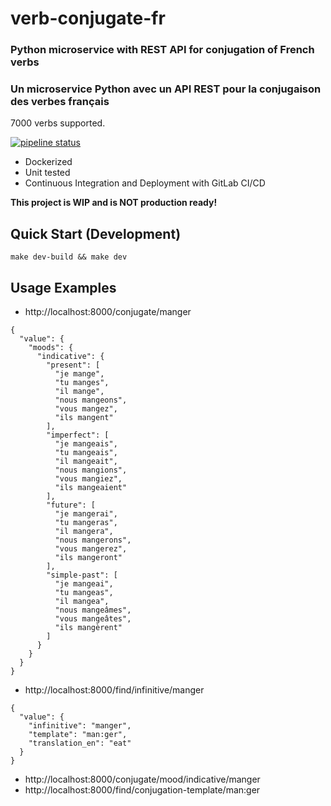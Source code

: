 # verb-conjugate-fr

### Python microservice with REST API for conjugation of French verbs

### Un microservice Python avec un API REST pour la conjugaison des verbes français

7000 verbs supported.

[![pipeline status](https://gitlab.com/bretttolbert/verb-conjugate-fr/badges/master/pipeline.svg)](https://gitlab.com/bretttolbert/verb-conjugate-fr/pipelines)

* Dockerized
* Unit tested
* Continuous Integration and Deployment with GitLab CI/CD

**This project is WIP and is NOT production ready!**

## Quick Start (Development)

```
make dev-build && make dev
```

## Usage Examples


* http://localhost:8000/conjugate/manger
```
{
  "value": {
    "moods": {
      "indicative": {
        "present": [
          "je mange",
          "tu manges",
          "il mange",
          "nous mangeons",
          "vous mangez",
          "ils mangent"
        ],
        "imperfect": [
          "je mangeais",
          "tu mangeais",
          "il mangeait",
          "nous mangions",
          "vous mangiez",
          "ils mangeaient"
        ],
        "future": [
          "je mangerai",
          "tu mangeras",
          "il mangera",
          "nous mangerons",
          "vous mangerez",
          "ils mangeront"
        ],
        "simple-past": [
          "je mangeai",
          "tu mangeas",
          "il mangea",
          "nous mangeâmes",
          "vous mangeâtes",
          "ils mangèrent"
        ]
      }
    }
  }
}
```

* http://localhost:8000/find/infinitive/manger
```
{
  "value": {
    "infinitive": "manger",
    "template": "man:ger",
    "translation_en": "eat"
  }
}
```

* http://localhost:8000/conjugate/mood/indicative/manger
* http://localhost:8000/find/conjugation-template/man:ger
